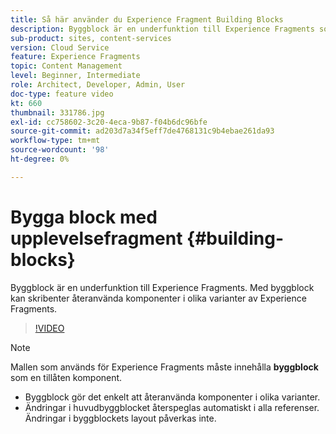 ```yaml
---
title: Så här använder du Experience Fragment Building Blocks
description: Byggblock är en underfunktion till Experience Fragments som gör det möjligt att återanvända skapade komponenter i olika varianter av Experience Fragments.
sub-product: sites, content-services
version: Cloud Service
feature: Experience Fragments
topic: Content Management
level: Beginner, Intermediate
role: Architect, Developer, Admin, User
doc-type: feature video
kt: 660
thumbnail: 331786.jpg
exl-id: cc758602-3c20-4eca-9b87-f04b6dc96bfe
source-git-commit: ad203d7a34f5eff7de4768131c9b4ebae261da93
workflow-type: tm+mt
source-wordcount: '98'
ht-degree: 0%

---
```


# Bygga block med upplevelsefragment {#building-blocks}

Byggblock är en underfunktion till Experience Fragments. Med byggblock kan skribenter återanvända komponenter i olika varianter av Experience Fragments.

>[!VIDEO](https://video.tv.adobe.com/v/331786/?quality=12&learn=on)

>[!NOTE]
>
> Mallen som används för Experience Fragments måste innehålla **byggblock** som en tillåten komponent.

* Byggblock gör det enkelt att återanvända komponenter i olika varianter.
* Ändringar i huvudbyggblocket återspeglas automatiskt i alla referenser. Ändringar i byggblockets layout påverkas inte.
